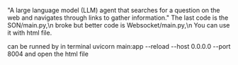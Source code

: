 "A large language model (LLM) agent that searches for a question on the web and navigates through links to gather information."
The last code is the SON/main.py,\n
broke but better code is Websocket/main.py,\n
You can use it with html file.

can be runned by in terminal uvicorn main:app --reload --host 0.0.0.0 --port 8004 and open the html file
